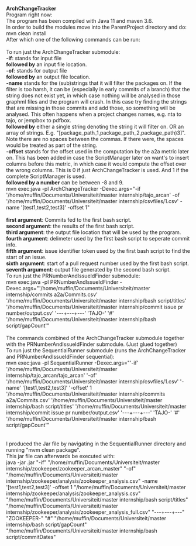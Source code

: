 **ArchChangeTracker**<br/>
Program right now:<br/>
The program has been compiled with Java 11 and maven 3.6.<br/>
In order to build the modules move into the ParentProject directory and do: mvn clean install<br/>
After which one of the following commands can be run:<br/>
<br/>
To run just the ArchChangeTracker submodule: <br/>
**-if**: stands for input file<br/>
**followed by** an input file location.<br/>
**-of**: stands for output file<br/>
**followed by** an output file location.<br/>
**-name** stands for the (sub)strings that it will filter the packages on. If the filter is too harsh, it can be (especially in early commits of a branch) that the string does not exist yet, in which case nothing will be analysed in those graphml files and the program will crash. In this case try finding the strings that are missing in those commits and add those, so something will be analysed. This often happens when a project changes names, e.g. nta to tajo, or jempbox to pdfbox.<br/>
**followed by** either a single string denoting the string it will filter on. OR an array of strings. E.g. "[package_path_1,package_path_2,package_path)3]". Note there are no spaces between the commas. If there were, the spaces would be treated as part of the string.<br/>
**-offset** stands for the offset used in the computation by the a2a metric later on. This has been added in case the ScriptManager later on want's to insert columns before this metric, in which case it would compute the offset over the wrong columns. This is 0 if just ArchChangeTracker is used. And 1 if the complete ScriptManager is used.<br/>
**followed by a number** can be between -8 and 9.<br/>
mvn exec:java -pl ArchChangeTracker -Dexec.args="-if '/home/muffin/Documents/Universiteit/master internship/tajo_arcan' -of '/home/muffin/Documents/Universiteit/master internship/csvfiles/1.csv' -name '[test1,test2,test3]' -offset 1"
<br/>
<br/>
**first argument**: Commits fed to the first bash script.<br/>
**second argument**: the results of the first  bash script.<br/>
**third argument**: the output file location that will be used by the program.<br/>
**fourth argument**: delimeter used by the first bash script to seperate commit info.<br/>
**fifth argument**: issue identifier token used by the first bash script to find the start of an issue.<br/>
**sixth argument**: start of a pull request number used by the first bash script.<br/>
**seventh argument**: output file generated by the second bash script.<br/>
To run just the PRNumberAndIssueIdFinder submodule: <br/>
mvn exec:java -pl PRNumberAndIssueIdFinder -Dexec.args="'/home/muffin/Documents/Universiteit/master internship/commits a2a/Commits.csv' '/home/muffin/Documents/Universiteit/master internship/bash script/titles' '/home/muffin/Documents/Universiteit/master internship/commit issue pr number/output.csv' '---+---+---' 'TAJO-' '#' '/home/muffin/Documents/Universiteit/master internship/bash script/gapCount'"
<br/>
<br/>
The commands combined of the ArchChangeTracker submodule together with the PRNumberAndIssueIdFinder submodule. (Just glued together)<br/>
To run just the SequentialRunner submodule (runs the ArchChangeTracker and PRNumberAndIssueIdFinder sequential): <br/>
mvn exec:java -pl SequentialRunner -Dexec.args="'-if' '/home/muffin/Documents/Universiteit/master internship/tajo_arcan/tajo_arcan' '-of' '/home/muffin/Documents/Universiteit/master internship/csvfiles/1.csv' '-name' '[test1,test2,test3]' '-offset' 1 '/home/muffin/Documents/Universiteit/master internship/commits a2a/Commits.csv' '/home/muffin/Documents/Universiteit/master internship/bash script/titles' '/home/muffin/Documents/Universiteit/master internship/commit issue pr number/output.csv' '---+---+---' 'TAJO-' '#' '/home/muffin/Documents/Universiteit/master internship/bash script/gapCount'"<br/>
<br/>
<br/>
I produced the Jar file by navigating in the SequentialRunner directory and running "mvm clean package".<br/>
This jar file can afterwards be executed with: <br/>
java -jar <name-of-jar>.jar "-if" "/home/muffin/Documents/Universiteit/master internship/zookeeper/zookeeper_arcan_master" "-of" "/home/muffin/Documents/Universiteit/master internship/zookeeper/analysis/zookeeper_analysis.csv" -name '[test1,test2,test3]' -offset 1 "/home/muffin/Documents/Universiteit/master internship/zookeeper/analysis/zookeeper_analysis.csv" "/home/muffin/Documents/Universiteit/master internship/bash script/titles" "/home/muffin/Documents/Universiteit/master internship/zookeeper/analysis/zookeeper_analysis_full.csv" "---+---+---" "ZOOKEEPER-" "#" "/home/muffin/Documents/Universiteit/master internship/bash script/gapCount" "/home/muffin/Documents/Universiteit/master internship/bash script/commitDates"
